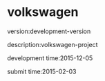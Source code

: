 # volkswagen

version:development-version

description:volkswagen-project

development time:2015-12-05

submit time:2015-02-03
